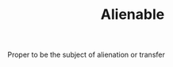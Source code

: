 ---
title: Alienable
letter: A
permalink: "/definitions/bld-alienable.html"
body: Proper to be the subject of alienation or transfer
published_at: '2018-07-07'
source: Black's Law Dictionary 2nd Ed (1910)
layout: post
---